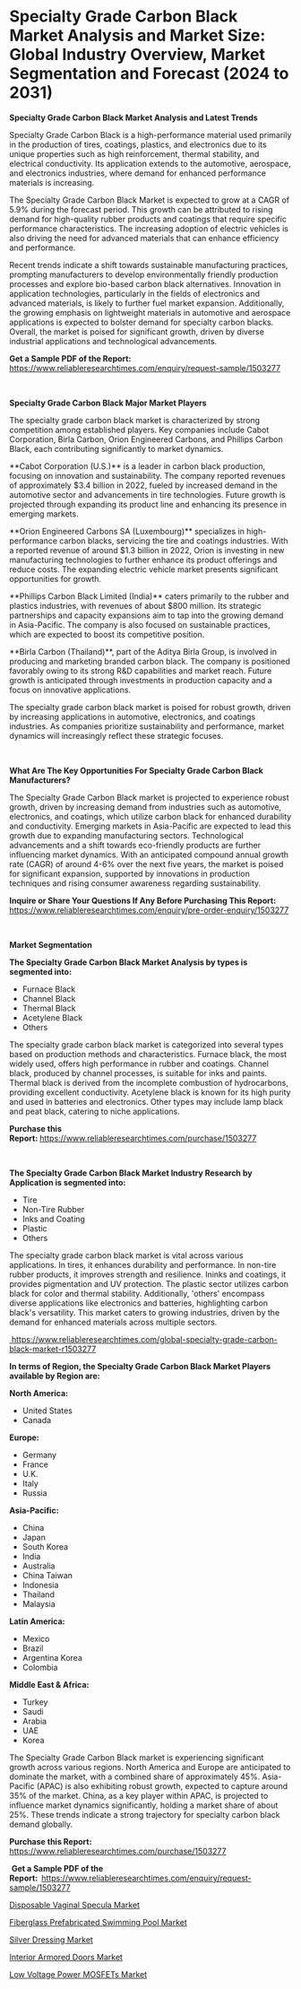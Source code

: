 <p><h1>Specialty Grade Carbon Black Market Analysis and Market Size: Global Industry Overview, Market Segmentation and Forecast (2024 to 2031)</h1></p><p><strong>Specialty Grade Carbon Black Market Analysis and Latest Trends</strong></p>
<p><p>Specialty Grade Carbon Black is a high-performance material used primarily in the production of tires, coatings, plastics, and electronics due to its unique properties such as high reinforcement, thermal stability, and electrical conductivity. Its application extends to the automotive, aerospace, and electronics industries, where demand for enhanced performance materials is increasing.</p><p>The Specialty Grade Carbon Black Market is expected to grow at a CAGR of 5.9% during the forecast period. This growth can be attributed to rising demand for high-quality rubber products and coatings that require specific performance characteristics. The increasing adoption of electric vehicles is also driving the need for advanced materials that can enhance efficiency and performance.</p><p>Recent trends indicate a shift towards sustainable manufacturing practices, prompting manufacturers to develop environmentally friendly production processes and explore bio-based carbon black alternatives. Innovation in application technologies, particularly in the fields of electronics and advanced materials, is likely to further fuel market expansion. Additionally, the growing emphasis on lightweight materials in automotive and aerospace applications is expected to bolster demand for specialty carbon blacks. Overall, the market is poised for significant growth, driven by diverse industrial applications and technological advancements.</p></p>
<p><strong>Get a Sample PDF of the Report:&nbsp;</strong> <a href="https://www.reliableresearchtimes.com/enquiry/request-sample/1503277?utm_campaign=1266&utm_medium=2&utm_source=Github&utm_content=ia&utm_term=27092024&utm_id=specialty-grade-carbon-black">https://www.reliableresearchtimes.com/enquiry/request-sample/1503277</a></p>
<p>&nbsp;</p>
<p><strong>Specialty Grade Carbon Black Major Market Players</strong></p>
<p><p>The specialty grade carbon black market is characterized by strong competition among established players. Key companies include Cabot Corporation, Birla Carbon, Orion Engineered Carbons, and Phillips Carbon Black, each contributing significantly to market dynamics.</p><p>**Cabot Corporation (U.S.)** is a leader in carbon black production, focusing on innovation and sustainability. The company reported revenues of approximately $3.4 billion in 2022, fueled by increased demand in the automotive sector and advancements in tire technologies. Future growth is projected through expanding its product line and enhancing its presence in emerging markets.</p><p>**Orion Engineered Carbons SA (Luxembourg)** specializes in high-performance carbon blacks, servicing the tire and coatings industries. With a reported revenue of around $1.3 billion in 2022, Orion is investing in new manufacturing technologies to further enhance its product offerings and reduce costs. The expanding electric vehicle market presents significant opportunities for growth.</p><p>**Phillips Carbon Black Limited (India)** caters primarily to the rubber and plastics industries, with revenues of about $800 million. Its strategic partnerships and capacity expansions aim to tap into the growing demand in Asia-Pacific. The company is also focused on sustainable practices, which are expected to boost its competitive position.</p><p>**Birla Carbon (Thailand)**, part of the Aditya Birla Group, is involved in producing and marketing branded carbon black. The company is positioned favorably owing to its strong R&D capabilities and market reach. Future growth is anticipated through investments in production capacity and a focus on innovative applications.</p><p>The specialty grade carbon black market is poised for robust growth, driven by increasing applications in automotive, electronics, and coatings industries. As companies prioritize sustainability and performance, market dynamics will increasingly reflect these strategic focuses.</p></p>
<p>&nbsp;</p>
<p><strong>What Are The Key Opportunities For Specialty Grade Carbon Black Manufacturers?</strong></p>
<p><p>The Specialty Grade Carbon Black market is projected to experience robust growth, driven by increasing demand from industries such as automotive, electronics, and coatings, which utilize carbon black for enhanced durability and conductivity. Emerging markets in Asia-Pacific are expected to lead this growth due to expanding manufacturing sectors. Technological advancements and a shift towards eco-friendly products are further influencing market dynamics. With an anticipated compound annual growth rate (CAGR) of around 4-6% over the next five years, the market is poised for significant expansion, supported by innovations in production techniques and rising consumer awareness regarding sustainability.</p></p>
<p><strong>Inquire or Share Your Questions If Any Before Purchasing This Report:</strong> <a href="https://www.reliableresearchtimes.com/enquiry/pre-order-enquiry/1503277?utm_campaign=1266&utm_medium=2&utm_source=Github&utm_content=ia&utm_term=27092024&utm_id=specialty-grade-carbon-black">https://www.reliableresearchtimes.com/enquiry/pre-order-enquiry/1503277</a></p>
<p>&nbsp;</p>
<p><strong>Market Segmentation</strong></p>
<p><strong>The Specialty Grade Carbon Black Market Analysis by types is segmented into:</strong></p>
<p><ul><li>Furnace Black</li><li>Channel Black</li><li>Thermal Black</li><li>Acetylene Black</li><li>Others</li></ul></p>
<p><p>The specialty grade carbon black market is categorized into several types based on production methods and characteristics. Furnace black, the most widely used, offers high performance in rubber and coatings. Channel black, produced by channel processes, is suitable for inks and paints. Thermal black is derived from the incomplete combustion of hydrocarbons, providing excellent conductivity. Acetylene black is known for its high purity and used in batteries and electronics. Other types may include lamp black and peat black, catering to niche applications.</p></p>
<p><strong>Purchase this Report:&nbsp;</strong><a href="https://www.reliableresearchtimes.com/purchase/1503277?utm_campaign=1266&utm_medium=2&utm_source=Github&utm_content=ia&utm_term=27092024&utm_id=specialty-grade-carbon-black">https://www.reliableresearchtimes.com/purchase/1503277</a></p>
<p>&nbsp;</p>
<p><strong>The Specialty Grade Carbon Black Market Industry Research by Application is segmented into:</strong></p>
<p><ul><li>Tire</li><li>Non-Tire Rubber</li><li>Inks and Coating</li><li>Plastic</li><li>Others</li></ul></p>
<p><p>The specialty grade carbon black market is vital across various applications. In tires, it enhances durability and performance. In non-tire rubber products, it improves strength and resilience. Ininks and coatings, it provides pigmentation and UV protection. The plastic sector utilizes carbon black for color and thermal stability. Additionally, 'others' encompass diverse applications like electronics and batteries, highlighting carbon black's versatility. This market caters to growing industries, driven by the demand for enhanced materials across multiple sectors.</p></p>
<p><a href="https://www.reliableresearchtimes.com/global-specialty-grade-carbon-black-market-r1503277?utm_campaign=1266&utm_medium=2&utm_source=Github&utm_content=ia&utm_term=27092024&utm_id=specialty-grade-carbon-black">&nbsp;https://www.reliableresearchtimes.com/global-specialty-grade-carbon-black-market-r1503277</a></p>
<p><strong>In terms of Region, the Specialty Grade Carbon Black Market Players available by Region are:</strong></p>
<p>
    <p> <strong> North America: </strong>
        <ul>
            <li>United States</li>
            <li>Canada</li>
        </ul>
        </p> 
    <p> <strong> Europe: </strong>
        <ul>
            <li>Germany</li>
            <li>France</li>
            <li>U.K.</li>
            <li>Italy</li>
            <li>Russia</li>
        </ul>
        </p> 
    <p> <strong> Asia-Pacific: </strong>
        <ul>
            <li>China</li>
            <li>Japan</li>
            <li>South Korea</li>
            <li>India</li>
            <li>Australia</li>
            <li>China Taiwan</li>
            <li>Indonesia</li>
            <li>Thailand</li>
            <li>Malaysia</li>
        </ul>
        </p> 
    <p> <strong> Latin America: </strong>
        <ul>
            <li>Mexico</li>
            <li>Brazil</li>
            <li>Argentina Korea</li>
            <li>Colombia</li>
        </ul>
        </p> 
    <p> <strong> Middle East & Africa: </strong>
        <ul>
            <li>Turkey</li>
            <li>Saudi</li>
            <li>Arabia</li>
            <li>UAE</li>
            <li>Korea</li>
        </ul>
    </p>
    </p>
<p><p>The Specialty Grade Carbon Black market is experiencing significant growth across various regions. North America and Europe are anticipated to dominate the market, with a combined share of approximately 45%. Asia-Pacific (APAC) is also exhibiting robust growth, expected to capture around 35% of the market. China, as a key player within APAC, is projected to influence market dynamics significantly, holding a market share of about 25%. These trends indicate a strong trajectory for specialty carbon black demand globally.</p></p>
<p><strong>Purchase this Report: </strong><a href="https://www.reliableresearchtimes.com/purchase/1503277?utm_campaign=1266&utm_medium=2&utm_source=Github&utm_content=ia&utm_term=27092024&utm_id=specialty-grade-carbon-black">https://www.reliableresearchtimes.com/purchase/1503277</a></p>
<p>&nbsp;<strong>Get a Sample PDF of the Report:&nbsp;&nbsp;</strong><a href="https://www.reliableresearchtimes.com/enquiry/request-sample/1503277?utm_campaign=1266&utm_medium=2&utm_source=Github&utm_content=ia&utm_term=27092024&utm_id=specialty-grade-carbon-black">https://www.reliableresearchtimes.com/enquiry/request-sample/1503277</a></p>
<p><strong></strong></p>
<p><p><a href="https://www.linkedin.com/pulse/disposable-vaginal-specula-market-share-analysis-growth-54a5e?trackingId=FhZFMN5kRam5rv1HYqGtow%3D%3D&utm_campaign=1266&utm_medium=2&utm_source=Github&utm_content=ia&utm_term=27092024&utm_id=specialty-grade-carbon-black">Disposable Vaginal Specula Market</a></p><p><a href="https://issuu.com/reportprime-2/docs/fiberglass-prefabricated-swimming-p_71fb0476a9a5b5?utm_campaign=1266&utm_medium=2&utm_source=Github&utm_content=ia&utm_term=27092024&utm_id=specialty-grade-carbon-black">Fiberglass Prefabricated Swimming Pool Market</a></p><p><a href="https://www.linkedin.com/pulse/strategic-roadmap-global-silver-dressing-market-insights-opportunities-nmqze?trackingId=3xc2dXSsTeC%2BYGn063DD7A%3D%3D&utm_campaign=1266&utm_medium=2&utm_source=Github&utm_content=ia&utm_term=27092024&utm_id=specialty-grade-carbon-black">Silver Dressing Market</a></p><p><a href="https://issuu.com/reportprime-2/docs/interior-armored-doors-market-size-_0d726ea6839ad4?utm_campaign=1266&utm_medium=2&utm_source=Github&utm_content=ia&utm_term=27092024&utm_id=specialty-grade-carbon-black">Interior Armored Doors Market</a></p><p><a href="https://www.linkedin.com/pulse/how-regional-markets-adapting-low-voltage-power-mosfets-market-xqshc?trackingId=54cTtqmOQmaim2P0DlCViQ%3D%3D&utm_campaign=1266&utm_medium=2&utm_source=Github&utm_content=ia&utm_term=27092024&utm_id=specialty-grade-carbon-black">Low Voltage Power MOSFETs Market</a></p></p>